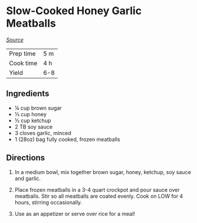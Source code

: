 # Slow-Cooked Honey Garlic Meatballs
*[Source](http://www.familyfreshmeals.com/2014/07/honey-garlic-crockpot-meatballs.html)*

| | |
|-|-|
| Prep time | 5 m
| Cook time | 4 h
| Yield | 6-8

## Ingredients

- ¼ cup brown sugar
- ⅓ cup honey
- ½ cup ketchup
- 2 TB soy sauce
- 3 cloves garlic, minced
- 1 (28oz) bag fully cooked, frozen meatballs

## Directions

1. In a medium bowl, mix together brown sugar, honey, ketchup, soy sauce and garlic.

2. Place frozen meatballs in a 3-4 quart crockpot and pour sauce over meatballs. Stir so all meatballs are coated evenly. Cook on LOW for 4 hours, stirring occasionally.

3. Use as an appetizer or serve over rice for a meal!

